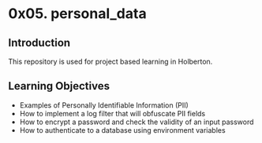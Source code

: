 # 0x05. personal_data

## Introduction
This repository is used for project based learning in Holberton.

## Learning Objectives
- Examples of Personally Identifiable Information (PII)
- How to implement a log filter that will obfuscate PII fields
- How to encrypt a password and check the validity of an input password
- How to authenticate to a database using environment variables
